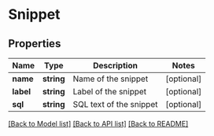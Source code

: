 # Snippet

## Properties
Name | Type | Description | Notes
------------ | ------------- | ------------- | -------------
**name** | **string** | Name of the snippet | [optional] 
**label** | **string** | Label of the snippet | [optional] 
**sql** | **string** | SQL text of the snippet | [optional] 

[[Back to Model list]](../README.md#documentation-for-models) [[Back to API list]](../README.md#documentation-for-api-endpoints) [[Back to README]](../README.md)



